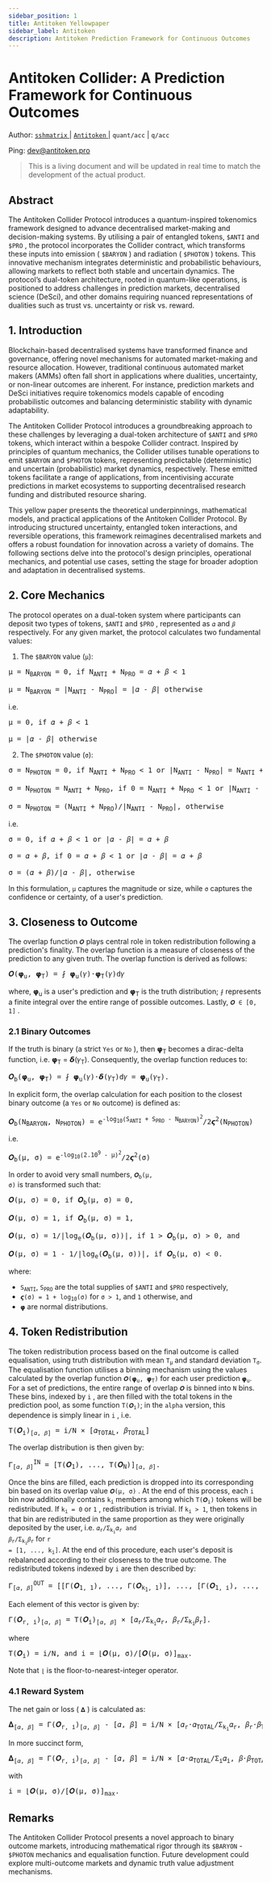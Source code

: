 ```yaml
---
sidebar_position: 1
title: Antitoken Yellowpaper
sidebar_label: Antitoken
description: Antitoken Prediction Framework for Continuous Outcomes
---
```


# Antitoken Collider: A Prediction Framework for Continuous Outcomes

Author: [ `sshmatrix` ](https://sshmatrix.ss.codes/) | [ `Antitoken` ](https://stage.antitoken.pro) | `quant/acc` | `q/acc` 

Ping: [dev@antitoken.pro](mailto:dev@antitoken.pro)

> This is a living document and will be updated in real time to match the development of the actual product.

## Abstract

The Antitoken Collider Protocol introduces a quantum-inspired tokenomics framework designed to advance decentralised market-making and decision-making systems. By utilising a pair of entangled tokens, `$ANTI` and `$PRO` , the protocol incorporates the Collider contract, which transforms these inputs into emission ( `$BARYON` ) and radiation ( `$PHOTON` ) tokens. This innovative mechanism integrates deterministic and probabilistic behaviours, allowing markets to reflect both stable and uncertain dynamics. The protocol’s dual-token architecture, rooted in quantum-like operations, is positioned to address challenges in prediction markets, decentralised science (DeSci), and other domains requiring nuanced representations of dualities such as trust vs. uncertainty or risk vs. reward.

## 1. Introduction

Blockchain-based decentralised systems have transformed finance and governance, offering novel mechanisms for automated market-making and resource allocation. However, traditional continuous automated market makers (AMMs) often fall short in applications where dualities, uncertainty, or non-linear outcomes are inherent. For instance, prediction markets and DeSci initiatives require tokenomics models capable of encoding probabilistic outcomes and balancing deterministic stability with dynamic adaptability.

The Antitoken Collider Protocol introduces a groundbreaking approach to these challenges by leveraging a dual-token architecture of `$ANTI` and `$PRO` tokens, which interact within a bespoke Collider contract. Inspired by principles of quantum mechanics, the Collider utilises tunable operations to emit `$BARYON` and `$PHOTON` tokens, representing predictable (deterministic) and uncertain (probabilistic) market dynamics, respectively. These emitted tokens facilitate a range of applications, from incentivising accurate predictions in market ecosystems to supporting decentralised research funding and distributed resource sharing.

This yellow paper presents the theoretical underpinnings, mathematical models, and practical applications of the Antitoken Collider Protocol. By introducing structured uncertainty, entangled token interactions, and reversible operations, this framework reimagines decentralised markets and offers a robust foundation for innovation across a variety of domains. The following sections delve into the protocol's design principles, operational mechanics, and potential use cases, setting the stage for broader adoption and adaptation in decentralised systems.

## 2. Core Mechanics

The protocol operates on a dual-token system where participants can deposit two types of tokens, `$ANTI` and `$PRO` , represented as `𝛼` and `𝛽` respectively. For any given market, the protocol calculates two fundamental values:

1. The `$BARYON` value (`μ`):

<pre>
μ = N<sub>BARYON</sub> = 0, if N<sub>ANTI</sub> + N<sub>PRO</sub> = 𝛼 + 𝛽 < 1

μ = N<sub>BARYON</sub> = |N<sub>ANTI</sub> - N<sub>PRO</sub>| = |𝛼 - 𝛽| otherwise
</pre>

i.e. 

<pre>
μ = 0, if 𝛼 + 𝛽 < 1

μ = |𝛼 - 𝛽| otherwise
</pre>

2. The `$PHOTON` value (`σ`):

<pre>
σ = N<sub>PHOTON</sub> = 0, if N<sub>ANTI</sub> + N<sub>PRO</sub> < 1 or |N<sub>ANTI</sub> - N<sub>PRO</sub>| = N<sub>ANTI</sub> + N<sub>PRO</sub>

σ = N<sub>PHOTON</sub> = N<sub>ANTI</sub> + N<sub>PRO</sub>, if 0 = N<sub>ANTI</sub> + N<sub>PRO</sub> < 1 or |N<sub>ANTI</sub> - N<sub>PRO</sub>| = N<sub>ANTI</sub> + N<sub>PRO</sub>

σ = N<sub>PHOTON</sub> = (N<sub>ANTI</sub> + N<sub>PRO</sub>)/|N<sub>ANTI</sub> - N<sub>PRO</sub>|, otherwise
</pre>

i.e.

<pre>
σ = 0, if 𝛼 + 𝛽 < 1 or |𝛼 - 𝛽| = 𝛼 + 𝛽

σ = 𝛼 + 𝛽, if 0 = 𝛼 + 𝛽 < 1 or |𝛼 - 𝛽| = 𝛼 + 𝛽

σ = (𝛼 + 𝛽)/|𝛼 - 𝛽|, otherwise
</pre>

In this formulation, `μ` captures the magnitude or size, while `σ` captures the confidence or certainty, of a user's prediction.

## 3. Closeness to Outcome

The overlap function `𝜪` plays central role in token redistribution following a prediction's finality. The overlap function is a measure of closeness of the prediction to any given truth. The overlap function is derived as follows:

<pre>
𝜪(𝞅<sub>u</sub>, 𝞅<sub>T</sub>) = ⨏ 𝞅<sub>u</sub>(𝛾)·𝞅<sub>T</sub>(𝛾)d𝛾
</pre>

where, 𝞅<sub>u</sub> is a user's prediction and 𝞅<sub>T</sub> is the truth distribution; `⨏` represents a finite integral over the entire range of possible outcomes. Lastly, `𝜪 ∈ [0, 1]` .

### 2.1 Binary Outcomes

If the truth is binary (a strict `Yes` or `No` ), then 𝞅<sub>T</sub> becomes a dirac-delta function, i.e. 𝞅<sub>T</sub> = 𝞭(𝛾<sub>T</sub>). Consequently, the overlap function reduces to:

<pre>
𝜪<sub>b</sub>(𝞅<sub>u</sub>, 𝞅<sub>T</sub>) = ⨏ 𝞅<sub>u</sub>(𝛾)·𝞭(𝛾<sub>T</sub>)d𝛾 = 𝞅<sub>u</sub>(𝛾<sub>T</sub>).
</pre>

In explicit form, the overlap calculation for each position to the closest binary outcome (a `Yes` or `No` outcome) is defined as:

<pre>
𝜪<sub>b</sub>(N<sub>BARYON</sub>, N<sub>PHOTON</sub>) = e<sup>-log<sub>10</sub>(S<sub>ANTI</sub> + S<sub>PRO</sub> - N<sub>BARYON</sub>)<sup>2</sup></sup>/2𝞻<sup>2</sup>(N<sub>PHOTON</sub>)
</pre>

i.e.

<pre>
𝜪<sub>b</sub>(μ, σ) = e<sup>-log<sub>10</sub>(2.10<sup>9</sup> - μ)<sup>2</sup></sup>/2𝞻<sup>2</sup>(σ)
</pre>

In order to avoid very small numbers, <code>𝜪<sub>b</sub>(μ, σ)</code> is transformed such that:

<pre>
𝜪(μ, σ) = 0, if 𝜪<sub>b</sub>(μ, σ) = 0,

𝜪(μ, σ) = 1, if 𝜪<sub>b</sub>(μ, σ) = 1,

𝜪(μ, σ) = 1/|log<sub>e</sub>(𝜪<sub>b</sub>(μ, σ))|, if 1 > 𝜪<sub>b</sub>(μ, σ) > 0, and

𝜪(μ, σ) = 1 - 1/|log<sub>e</sub>(𝜪<sub>b</sub>(μ, σ))|, if 𝜪<sub>b</sub>(μ, σ) < 0.
</pre>

where:

* <code>S<sub>ANTI</sub></code>, <code>S<sub>PRO</sub></code> are the total supplies of `$ANTI` and `$PRO` respectively, 
* <code>𝞻(σ) = 1 + log<sub>10</sub>(σ)</code> for `σ > 1`, and `1` otherwise, and
* `𝞅` are normal distributions. 

## 4. Token Redistribution

The token redistribution process based on the final outcome is called equalisation, using truth distribution with mean <code>T<sub>μ</sub></code> and standard deviation <code>T<sub>σ</sub></code>. The equalisation function utilises a binning mechanism using the values calculated by the overlap function <code>𝜪(𝞅<sub>u</sub>, 𝞅<sub>T</sub>)</code> for each user prediction <code>𝞅<sub>u</sub></code>. For a set of predictions, the entire range of overlap `𝜪` is binned into `N` bins. These bins, indexed by `i` , are then filled with the total tokens in the prediction pool, as some function <code>Τ(𝜪<sub>i</sub>)</code>; in the `alpha` version, this dependence is simply linear in `i` , i.e. 

<pre>
Τ(𝜪<sub>i</sub>)<sub>[𝛼, 𝛽]</sub> = i/N × [𝛼<sub>TOTAL</sub>, 𝛽<sub>TOTAL</sub>]
</pre>

The overlap distribution is then given by:

<pre>
Γ<sub>[𝛼, 𝛽]</sub><sup>IN</sup> = [Τ(𝜪<sub>1</sub>), ..., Τ(𝜪<sub>N</sub>)]<sub>[𝛼, 𝛽]</sub>.
</pre>

Once the bins are filled, each prediction is dropped into its corresponding bin based on its overlap value `𝜪(μ, σ)` . At the end of this process, each `i` bin now additionally contains <code>k<sub>i</sub></code> members among which <code>Τ(𝜪<sub>i</sub>)</code> tokens will be redistributed. If <code>k<sub>i</sub> = 0</code> or `1` , redistribution is trivial. If <code>k<sub>i</sub> > 1</code>, then tokens in that bin are redistributed in the same proportion as they were originally deposited by the user, i.e. <code>𝛼<sub>r</sub>/Σ<sub>k<sub>i</sub></sub>𝛼<sub>r</sub> and 𝛽<sub>r</sub>/Σ<sub>k<sub>i</sub></sub>𝛽<sub>r</sub></code> for <code>r = [1, ..., k<sub>i</sub>]</code>. At the end of this procedure, each user's deposit is rebalanced according to their closeness to the true outcome. The redistributed tokens indexed by `i` are then described by:

<pre>
Γ<sub>[𝛼, 𝛽]</sub><sup>OUT</sup> = [[Γ(𝜪<sub>1, 1</sub>), ..., Γ(𝜪<sub>k<sub>1</sub>, 1</sub>)], ..., [Γ(𝜪<sub>1, i</sub>), ..., Γ(𝜪<sub>k<sub>i</sub>, i</sub>)], ..., [Γ(𝜪<sub>1, N</sub>), ..., Γ(𝜪<sub>k<sub>N</sub>, N</sub>)]]<sub>[𝛼, 𝛽]</sub>.
</pre>

Each element of this vector is given by:

<pre>
Γ(𝜪<sub>r, i</sub>)<sub>[𝛼, 𝛽]</sub> = Τ(𝜪<sub>i</sub>)<sub>[𝛼, 𝛽]</sub> × [𝛼<sub>r</sub>/Σ<sub>k<sub>i</sub></sub>𝛼<sub>r</sub>, 𝛽<sub>r</sub>/Σ<sub>k<sub>i</sub></sub>𝛽<sub>r</sub>]. 
</pre>

where 

<pre>
Τ(𝜪<sub>i</sub>) = i/N, and i = ⌊𝜪(μ, σ)/[𝜪(μ, σ)]<sub>max</sub>.
</pre>

Note that `⌊` is the floor-to-nearest-integer operator.

### 4.1 Reward System

The net gain or loss ( `𝚫` ) is calculated as:

<pre>
𝚫<sub>[𝛼, 𝛽]</sub> = Γ(𝜪<sub>r, i</sub>)<sub>[𝛼, 𝛽]</sub> - [𝛼, 𝛽] = i/N × [𝛼<sub>r</sub>·𝛼<sub>TOTAL</sub>/Σ<sub>k<sub>i</sub></sub>𝛼<sub>r</sub>, 𝛽<sub>r</sub>·𝛽<sub>TOTAL</sub>/Σ<sub>k<sub>i</sub></sub>𝛽<sub>r</sub>] - [𝛼<sub>r</sub>, 𝛽<sub>r</sub>].
</pre>

In more succinct form, 

<pre>
𝚫<sub>[𝛼, 𝛽]</sub> = Γ(𝜪<sub>r, i</sub>)<sub>[𝛼, 𝛽]</sub> - [𝛼, 𝛽] = i/N × [𝛼·𝛼<sub>TOTAL</sub>/Σ<sub>i</sub>𝛼<sub>i</sub>, 𝛽·𝛽<sub>TOTAL</sub>/Σ<sub>i</sub>𝛽<sub>i</sub>] - [𝛼, 𝛽].
</pre> 

with

<pre>
i = ⌊𝜪(μ, σ)/[𝜪(μ, σ)]<sub>max</sub>.
</pre> 

<!--
## 5. Some Examples

### 5.1 Prediction Markets

Consider a market predicting a binary outcome with the following parameters:

Example:

<pre>

</pre> 

The resulting `$BARYON` - `$PHOTON` pair would be:

<pre>

</pre> 

### 5.3 Prediction Resolution

Upon prediction resolution with truth values `[0.6, 0.4]` , the equalisation function produces normalised returns:

<pre>

</pre> 
-->

## Remarks

The Antitoken Collider Protocol presents a novel approach to binary outcome markets, introducing mathematical rigor through its `$BARYON` - `$PHOTON` mechanics and equalisation function. Future development could explore multi-outcome markets and dynamic truth value adjustment mechanisms.
